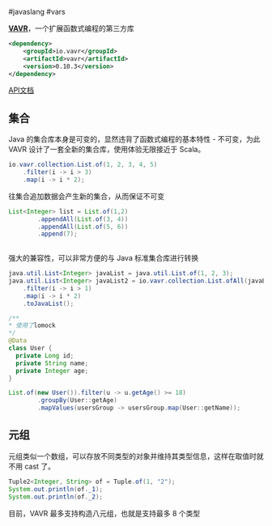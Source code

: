 #javaslang #vars 

**[VAVR](https://link.zhihu.com/?target=https%3A//github.com/vavr-io/vavr)**，一个扩展函数式编程的第三方库


```xml
<dependency>
    <groupId>io.vavr</groupId>
    <artifactId>vavr</artifactId>
    <version>0.10.3</version>
</dependency>
```

[API文档](https://docs.vavr.io/)
## 集合
Java 的集合库本身是可变的，显然违背了函数式编程的基本特性 - 不可变，为此 VAVR 设计了一套全新的集合库，使用体验无限接近于 Scala。


```java
io.vavr.collection.List.of(1, 2, 3, 4, 5)
    .filter(i -> i > 3)
    .map(i -> i * 2);
```

往集合追加数据会产生新的集合，从而保证不可变

```java
List<Integer> list = List.of(1,2)  
        .appendAll(List.of(3, 4))  
        .appendAll(List.of(5, 6))  
        .append(7);  
  
```

强大的兼容性，可以非常方便的与 Java 标准集合库进行转换

```java
java.util.List<Integer> javaList = java.util.List.of(1, 2, 3);
java.util.List<Integer> javaList2 = io.vavr.collection.List.ofAll(javaList)
    .filter(i -> i > 1)
    .map(i -> i * 2)
    .toJavaList();
```


```java
/**
* 使用了lomock
*/
@Data
class User {
  private Long id;
  private String name;
  private Integer age;
}
```

```java
List.of(new User()).filter(u -> u.getAge() >= 18)  
        .groupBy(User::getAge)  
        .mapValues(usersGroup -> usersGroup.map(User::getName));
```

## 元组

元组类似一个数组，可以存放不同类型的对象并维持其类型信息，这样在取值时就不用 cast 了。

```java
Tuple2<Integer, String> of = Tuple.of(1, "2");  
System.out.println(of._1);  
System.out.println(of._2);
```
目前，VAVR 最多支持构造八元组，也就是支持最多 8 个类型

## 